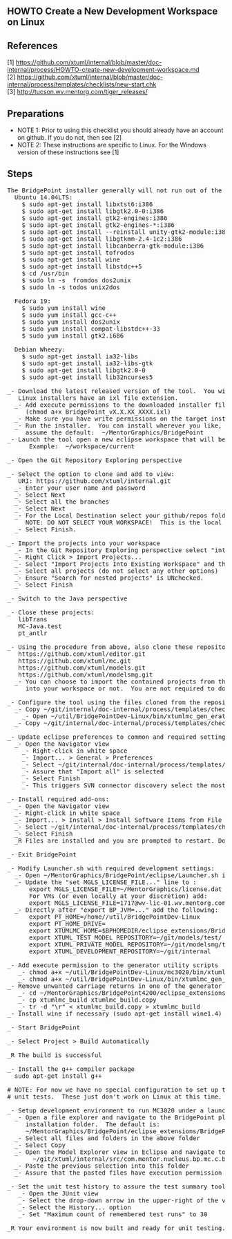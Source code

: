 HOWTO Create a New Development Workspace on Linux
----------------------------------------

References
------------
[1]  https://github.com/xtuml/internal/blob/master/doc-internal/process/HOWTO-create-new-development-workspace.md  
[2]  https://github.com/xtuml/internal/blob/master/doc-internal/process/templates/checklists/new-start.chk  
[3]  http://tucson.wv.mentorg.com/tiger_releases/

Preparations
------------
- NOTE 1: Prior to using this checklist you should already have an account on github.  If you do not, then see [2]  
- NOTE 2: These instructions are specific to Linux.  For the Windows version of these instructions see [1]


Steps
------------
<pre>
The BridgePoint installer generally will not run out of the box on Linux.  Some system configuration is typically required.  Here are some additional packages we suggest be installed and prepatory configuration before running the installer.  We've segmented the advice based on the most popular distributions:
  Ubuntu 14.04LTS:
    $ sudo apt-get install libxtst6:i386
    $ sudo apt-get install libgtk2.0-0:i386
    $ sudo apt-get install gtk2-engines:i386
    $ sudo apt-get install gtk2-engines-*:i386
    $ sudo apt-get install --reinstall unity-gtk2-module:i386
    $ sudo apt-get install libgtkmm-2.4-1c2:i386
    $ sudo apt-get install libcanberra-gtk-module:i386
    $ sudo apt-get install tofrodos 
    $ sudo apt-get install wine 
    $ sudo apt-get install libstdc++5
    $ cd /usr/bin 
    $ sudo ln -s  fromdos dos2unix 
    $ sudo ln -s todos unix2dos  
    
  Fedora 19:
    $ sudo yum install wine 
    $ sudo yum install gcc-c++
    $ sudo yum install dos2unix
    $ sudo yum install compat-libstdc++-33 
    $ sudo yum install gtk2.i686
    
  Debian Wheezy:
    $ sudo apt-get install ia32-libs 
    $ sudo apt-get install ia32-libs-gtk 
    $ sudo apt-get install libgtk2.0-0 
    $ sudo apt-get install lib32ncurses5
  
_- Download the latest released version of the tool.  You will find all the releases at [3].
   Linux installers have an ixl file extension.
  _- Add execute permissions to the downloaded installer file
     (chmod a+x BridgePoint_vX.X.XX_XXXX.ixl)
  _- Make sure you have write permissions on the target install folder
  _- Run the installer.  You can install wherever you like, but these instructions 
     assume the default:  ~/MentorGraphics/BridgePoint
_- Launch the tool open a new eclipse workspace that will become your development workspace.
      Example:  ~/workspace/current

_- Open the Git Repository Exploring perspective

_- Select the option to clone and add to view:
   URI: https://github.com/xtuml/internal.git
  _- Enter your user name and password
  _- Select Next
  _- Select all the branches
  _- Select Next
  _- For the Local Destination select your github/repos folder (e.g. ~/git, which these instructions will use).
     NOTE: DO NOT SELECT YOUR WORKSPACE!  This is the local repository location.
  _- Select Finish.

_- Import the projects into your workspace
  _- In the Git Repository Exploring perspective select "internal"
  _- Right Click > Import Projects...
  _- Select "Import Projects Into Existing Workspace" and then "Next"
  _- Select all projects (do not select any other options)
  _- Ensure "Search for nested projects" is UNchecked.
  _- Select Finish

_- Switch to the Java perspective

_- Close these projects:
   libTrans
   MC-Java.test
   pt_antlr

_- Using the procedure from above, also clone these repositories:
   https://github.com/xtuml/editor.git
   https://github.com/xtuml/mc.git
   https://github.com/xtuml/models.git
   https://github.com/xtuml/modelsmg.git
  _- You can choose to import the contained projects from these repositories 
     into your workspace or not.  You are not required to do so.
	 
_- Configure the tool using the files cloned from the repositories above:
  _- Copy ~/git/internal/doc-internal/process/templates/checklists/development-workspace-setup/BridgePointDev-Linux into ~/util
    _- Open ~/util/BridgePointDev-Linux/bin/xtumlmc_gen_erate in a text editor.  Update the home dir and version to match your installation.
  _- Copy ~/git/internal/doc-internal/process/templates/checklists/development-workspace-setup/dropins/* into ~/MentorGraphics/BridgePoint/eclipse/dropins
  
_- Update eclipse preferences to common and required settings:
  _- Open the Navigator view
    _- Right-click in white space
    _- Import... > General > Preferences
    _- Select ~/git/internal/doc-internal/process/templates/checklists/development-workspace-setup/EclipsePreferences.epf
    _- Assure that "Import all" is selected
    _- Select Finish
    _- This triggers SVN connector discovery select the most recent SVN Kit connector
	
_- Install required add-ons:
  _- Open the Navigator view
  _- Right-click in white space
  _- Import... > Install > Install Software Items from File
  _- Select ~/git/internal/doc-internal/process/templates/checklists/development-workspace-setup/xtUML_dev_eclipse_addons.p2f
  _- Select Finish
  _R Files are installed and you are prompted to restart. Do NOT restart
    
_- Exit BridgePoint

_- Modify Launcher.sh with required development settings:
  _- Open ~/MentorGraphics/BridgePoint/eclipse/Launcher.sh in a text editor
  _- Update the "set MGLS_LICENSE_FILE..." line to :
      export MGLS_LICENSE_FILE=~/MentorGraphics/license.dat   
      For VMs (or even locally at your discretion) add:
      export MGLS_LICENSE_FILE=1717@wv-lic-01.wv.mentorg.com;1717@wv-lic-02.wv.mentorg.com;1717@svr-azt-eng-01  
  _- Directly after "export BP_JVM=..." add the following:
      export PT_HOME=/home/<your username>/util/BridgePointDev-Linux
      export PT_HOME_DRIVE=
      export XTUMLMC_HOME=$BPHOMEDIR/eclipse_extensions/BridgePoint/eclipse/plugins/com.mentor.nucleus.bp.mc.c.binary_$BP_VERSION/
      export XTUML_TEST_MODEL_REPOSITORY=~/git/models/test/
      export XTUML_PRIVATE_MODEL_REPOSITORY=~/git/modelsmg/test/
      export XTUML_DEVELOPMENT_REPOSITORY=~/git/internal

_- Add execute permission to the generator utility scripts
   _- chmod a+x ~/util/BridgePointDev-Linux/mc3020/bin/xtumlmc_build.exe
   _- chmod a+x ~/util/BridgePointDev-Linux/bin/xtumlmc_gen_erate
_- Remove unwanted carriage returns in one of the generator utility scripts
   _- cd ~/MentorGraphics/BridgePoint4200/eclipse_extensions/BridgePoint/eclipse/plugins/com.mentor.nucleus.bp.mc.c.binary_4.2.0/mc3020/bin
   _- cp xtumlmc_build xtumlmc_build.copy
   _- tr -d "\r" < xtumlmc_build.copy > xtumlmc_build
_- Install wine if necessary (sudo apt-get install wine1.4)

_- Start BridgePoint
	  
_- Select Project > Build Automatically

_R The build is successful

_- Install the g++ compiler package
  sudo apt-get install g++

# NOTE: For now we have no special configuration to set up the graphics to run 
# unit tests.  These just don't work on Linux at this time.

_- Setup development environment to run MC3020 under a launch configuration
  _- Open a file explorer and navigate to the BridgePoint plug-in 
     installation folder.  The default is:
     ~/MentorGraphics/BridgePoint/eclipse_extensions/BridgePoint/eclipse/plugins/com.mentor.nucleus.bp.mc.c.binary_"ver"/mc3020
  _- Select all files and folders in the above folder
  _- Select Copy
  _- Open the Model Explorer view in Eclipse and navigate to:
       ~/git/xtuml/internal/src/com.mentor.nucleus.bp.mc.c.binary/mc3020
  _- Paste the previous selection into this folder
  _- Assure that the pasted files have execution permission

_- Set the unit test history to assure the test summary tool capture all results
   _- Open the JUnit view
   _- Select the drop-down arrow in the upper-right of the view
   _- Select the History... option
   _- Set "Maximum count of remembered test runs" to 30 
	
_R Your environment is now built and ready for unit testing.

</pre>

